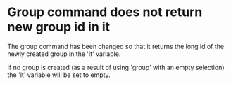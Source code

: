 # Group command does not return new group id in it

The group command has been changed so that it returns the long id
of the newly created group in the 'it' variable.

If no group is created (as a result of using 'group' with an empty
selection) the 'it' variable will be set to empty.

